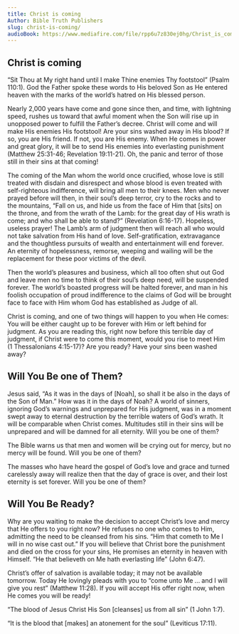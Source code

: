 ```yaml
---
title: Christ is coming
Author: Bible Truth Publishers
slug: christ-is-coming/
audioBook: https://www.mediafire.com/file/rpp6u7z830ej0hg/Christ_is_coming.mp3/file
---
```


## Christ is coming

“Sit Thou at My right hand until I make Thine enemies Thy footstool” (Psalm 110:1). God the Father spoke these words to His beloved Son as He entered heaven with the marks of the world’s hatred on His blessed person.

Nearly 2,000 years have come and gone since then, and time, with lightning speed, rushes us toward that awful moment when the Son will rise up in unopposed power to fulfill the Father’s decree. Christ will come and will make His enemies His footstool! Are your sins washed away in His blood? If so, you are His friend. If not, you are His enemy. When He comes in power and great glory, it will be to send His enemies into everlasting punishment (Matthew 25:31-46; Revelation 19:11-21). Oh, the panic and terror of those still in their sins at that coming!

The coming of the Man whom the world once crucified, whose love is still treated with disdain and disrespect and whose blood is even treated with self-righteous indifference, will bring all men to their knees. Men who never prayed before will then, in their soul’s deep terror, cry to the rocks and to the mountains, “Fall on us, and hide us from the face of Him that [sits] on the throne, and from the wrath of the Lamb: for the great day of His wrath is come; and who shall be able to stand?” (Revelation 6:16-17). Hopeless, useless prayer! The Lamb’s arm of judgment then will reach all who would not take salvation from His hand of love. Self-gratification, extravagance and the thoughtless pursuits of wealth and entertainment will end forever. An eternity of hopelessness, remorse, weeping and wailing will be the replacement for these poor victims of the devil.

Then the world’s pleasures and business, which all too often shut out God and leave men no time to think of their soul’s deep need, will be suspended forever. The world’s boasted progress will be halted forever, and man in his foolish occupation of proud indifference to the claims of God will be brought face to face with Him whom God has established as Judge of all.

Christ is coming, and one of two things will happen to you when He comes: You will be either caught up to be forever with Him or left behind for judgment. As you are reading this, right now before this terrible day of judgment, if Christ were to come this moment, would you rise to meet Him (1 Thessalonians 4:15-17)? Are you ready? Have your sins been washed away?

## Will You Be one of Them?

Jesus said, “As it was in the days of [Noah], so shall it be also in the days of the Son of Man.” How was it in the days of Noah? A world of sinners, ignoring God’s warnings and unprepared for His judgment, was in a moment swept away to eternal destruction by the terrible waters of God’s wrath. It will be comparable when Christ comes. Multitudes still in their sins will be unprepared and will be damned for all eternity. Will you be one of them?

The Bible warns us that men and women will be crying out for mercy, but no mercy will be found. Will you be one of them?

The masses who have heard the gospel of God’s love and grace and turned carelessly away will realize then that the day of grace is over, and their lost eternity is set forever. Will you be one of them?

## Will You Be Ready?

Why are you waiting to make the decision to accept Christ’s love and mercy that He offers to you right now? He refuses no one who comes to Him, admitting the need to be cleansed from his sins. “Him that cometh to Me I will in no wise cast out.” If you will believe that Christ bore the punishment and died on the cross for your sins, He promises an eternity in heaven with Himself. “He that believeth on Me hath everlasting life” (John 6:47).

Christ’s offer of salvation is available today; it may not be available tomorrow. Today He lovingly pleads with you to “come unto Me … and I will give you rest” (Matthew 11:28). If you will accept His offer right now, when He comes you will be ready!

“The blood of Jesus Christ His Son [cleanses] us from all sin” (1 John 1:7).

“It is the blood that [makes] an atonement for the soul”
(Leviticus 17:11).